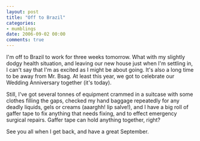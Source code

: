 ```yaml
---
layout: post
title: "Off to Brazil"
categories:
- mumblings
date: 2006-09-02 00:00
comments: true
---
```


<p>I'm off to Brazil to work for three weeks tomorrow. What with my slightly dodgy health situation, and leaving our new house just when I'm settling in, I can't say that I'm as excited as I might be about going. It's also a long time to be away from Mr. Bsag. At least this year, we got to celebrate our Wedding Anniversary together (it's today).</p>

<p>Still, I've got several tonnes of equipment crammed in a suitcase with some clothes filling the gaps, checked my hand baggage repeatedly for any deadly liquids, gels or creams (aaarghh! lip salve!), and I have a big roll of gaffer tape to fix anything that needs fixing, and to effect emergency surgical repairs. Gaffer tape can hold anything together, right?</p>

<p>See you all when I get back, and have a great September.</p>



